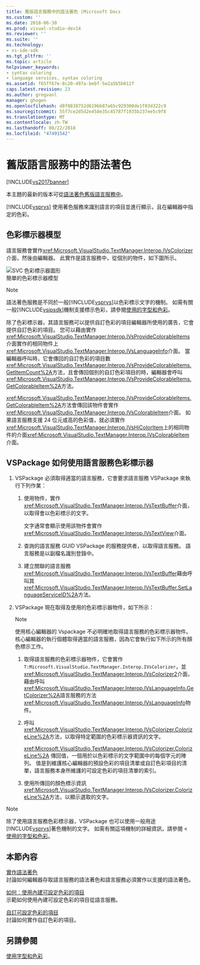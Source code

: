 ```yaml
---
title: 舊版語言服務中的語法著色 |Microsoft Docs
ms.custom: ''
ms.date: 2018-06-30
ms.prod: visual-studio-dev14
ms.reviewer: ''
ms.suite: ''
ms.technology:
- vs-ide-sdk
ms.tgt_pltfrm: ''
ms.topic: article
helpviewer_keywords:
- syntax coloring
- language services, syntax coloring
ms.assetid: f65ff67e-8c20-497a-bebf-5e2a5b5b012f
caps.latest.revision: 23
ms.author: gregvanl
manager: ghogen
ms.openlocfilehash: d8f8838752d619bb87a65c929300de1f03d322c9
ms.sourcegitcommit: 55f7ce2d5d2e458e35c45787f1935b237ee5c9f8
ms.translationtype: MT
ms.contentlocale: zh-TW
ms.lasthandoff: 08/22/2018
ms.locfileid: "47491542"
---
```

# <a name="syntax-coloring-in-a-legacy-language-service"></a>舊版語言服務中的語法著色
[!INCLUDE[vs2017banner](../../includes/vs2017banner.md)]

本主題的最新的版本可從[語法著色舊版語言服務中](https://docs.microsoft.com/visualstudio/extensibility/internals/syntax-coloring-in-a-legacy-language-service)。  
  
[!INCLUDE[vsprvs](../../includes/vsprvs-md.md)] 使用著色服務來識別語言的項目並進行顯示，且在編輯器中指定的色彩。  
  
## <a name="colorizer-model"></a>色彩標示器模型  
 語言服務會實作<xref:Microsoft.VisualStudio.TextManager.Interop.IVsColorizer>介面，然後由編輯器。 此實作是語言服務中，從個別的物件，如下圖所示。  
  
 ![SVC 色彩標示器圖形](../../extensibility/internals/media/figlgsvccolorizer.gif "FigLgSvcColorizer")  
簡單的色彩標示器模型  
  
> [!NOTE]
>  語法著色服務是不同於一般[!INCLUDE[vsprvs](../../includes/vsprvs-md.md)]以色彩標示文字的機制。 如需有關一般[!INCLUDE[vsipsdk](../../includes/vsipsdk-md.md)]機制支援標示色彩，請參閱[使用的字型和色彩](../../extensibility/using-fonts-and-colors.md)。  
  
 除了色彩標示器，其語言服務可以提供自訂色彩的項目編輯器所使用的廣告，它會提供自訂色彩的項目。 您可以藉由實作<xref:Microsoft.VisualStudio.TextManager.Interop.IVsProvideColorableItems>介面實作的相同物件上<xref:Microsoft.VisualStudio.TextManager.Interop.IVsLanguageInfo>介面。 當編輯器呼叫時，它會傳回的自訂色彩的項目數<xref:Microsoft.VisualStudio.TextManager.Interop.IVsProvideColorableItems.GetItemCount%2A>方法，且會傳回個別的自訂色彩項目的時，編輯器會呼叫<xref:Microsoft.VisualStudio.TextManager.Interop.IVsProvideColorableItems.GetColorableItem%2A>方法。  
  
 <xref:Microsoft.VisualStudio.TextManager.Interop.IVsProvideColorableItems.GetColorableItem%2A>方法會傳回該物件會實作<xref:Microsoft.VisualStudio.TextManager.Interop.IVsColorableItem>介面。 如果語言服務支援 24 位元或高的色彩值，就必須實作<xref:Microsoft.VisualStudio.TextManager.Interop.IVsHiColorItem>上的相同物件的介面<xref:Microsoft.VisualStudio.TextManager.Interop.IVsColorableItem>介面。  
  
## <a name="how-a-vspackage-uses-a-language-service-colorizer"></a>VSPackage 如何使用語言服務色彩標示器  
  
1.  VSPackage 必須取得適當的語言服務，它會要求語言服務 VSPackage 來執行下列作業：  
  
    1.  使用物件，實作<xref:Microsoft.VisualStudio.TextManager.Interop.IVsTextBuffer>介面，以取得會以色彩標示的文字。  
  
         文字通常會顯示使用該物件會實作<xref:Microsoft.VisualStudio.TextManager.Interop.IVsTextView>介面。  
  
    2.  查詢的語言服務 GUID VSPackage 的服務提供者，以取得語言服務。 語言服務是以副檔名識別登錄中。  
  
    3.  建立關聯的語言服務<xref:Microsoft.VisualStudio.TextManager.Interop.IVsTextBuffer>藉由呼叫其<xref:Microsoft.VisualStudio.TextManager.Interop.IVsTextBuffer.SetLanguageServiceID%2A>方法。  
  
2.  VSPackage 現在取得及使用的色彩標示器物件，如下所示：  
  
    > [!NOTE]
    >  使用核心編輯器的 Vspackage 不必明確地取得語言服務的色彩標示器物件。 核心編輯器的執行個體取得適當的語言服務，因為它會執行如下所示的所有顏色標示工作。  
  
    1.  取得語言服務的色彩標示器物件，它會實作`T:Microsoft.VisualStudio.TextManager.Interop.IVsColorizer`，並<xref:Microsoft.VisualStudio.TextManager.Interop.IVsColorizer2>介面，藉由呼叫<xref:Microsoft.VisualStudio.TextManager.Interop.IVsLanguageInfo.GetColorizer%2A>語言服務的方法<xref:Microsoft.VisualStudio.TextManager.Interop.IVsLanguageInfo>物件。  
  
    2.  呼叫<xref:Microsoft.VisualStudio.TextManager.Interop.IVsColorizer.ColorizeLine%2A>方法，以取得特定範圍的色彩標示器資訊的文字。  
  
         <xref:Microsoft.VisualStudio.TextManager.Interop.IVsColorizer.ColorizeLine%2A> 傳回值，一個用於以色彩標示的文字範圍中的每個字元的陣列。 值是到維護核心編輯器的預設色彩的項目清單或自訂色彩項目的清單，語言服務本身所維護的可設定色彩的項目清單的索引。  
  
    3.  使用所傳回的顏色標示資訊<xref:Microsoft.VisualStudio.TextManager.Interop.IVsColorizer.ColorizeLine%2A>方法，以顯示選取的文字。  
  
> [!NOTE]
>  除了使用語言服務色彩標示器，VSPackage 也可以使用一般用途[!INCLUDE[vsprvs](../../includes/vsprvs-md.md)]著色機制的文字。 如需有關這項機制的詳細資訊，請參閱 <<c0> [ 使用的字型和色彩](../../extensibility/using-fonts-and-colors.md)。  
  
## <a name="in-this-section"></a>本節內容  
 [實作語法著色](../../extensibility/internals/implementing-syntax-coloring.md)  
 討論如何編輯器存取語言服務的語法著色和語言服務必須實作以支援的語法著色。  
  
 [如何︰使用內建可設定色彩的項目](../../extensibility/internals/how-to-use-built-in-colorable-items.md)  
 示範如何使用內建可設定色彩的項目從語言服務。  
  
 [自訂可設定色彩的項目](../../extensibility/internals/custom-colorable-items.md)  
 討論如何實作自訂色彩的項目。  
  
## <a name="see-also"></a>另請參閱  
 [使用字型和色彩](../../extensibility/using-fonts-and-colors.md)

